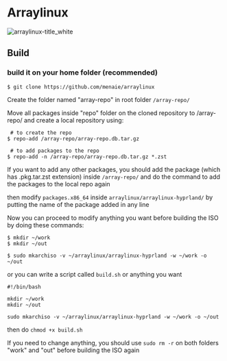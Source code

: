 # Arraylinux

![arraylinux-title_white](https://github.com/user-attachments/assets/90678f09-ab0e-4673-a0a0-da2040295861)

## Build
### build it on your home folder (recommended)

    $ git clone https://github.com/menaie/arraylinux

Create the folder named "array-repo" in root folder ``/array-repo/``

Move all packages inside "repo" folder on the cloned repository to /array-repo/ and create a local repository using:

     # to create the repo
    $ repo-add /array-repo/array-repo.db.tar.gz
     
     # to add packages to the repo
    $ repo-add -n /array-repo/array-repo.db.tar.gz *.zst

If you want to add any other packages, you should add the package (which has .pkg.tar.zst extension) inside ``/array-repo/`` and do the command to add the packages to the local repo again

 then modify ``packages.x86_64`` inside ``arraylinux/arraylinux-hyprland/`` by putting the name of the package added in any line

Now you can proceed to modify anything you want before building the ISO by doing these commands:

    $ mkdir ~/work
    $ mkdir ~/out

    $ sudo mkarchiso -v ~/arraylinux/arraylinux-hyprland -w ~/work -o ~/out

or you can write a script called ``build.sh`` or anything you want

    #!/bin/bash

    mkdir ~/work
    mkdir ~/out

    sudo mkarchiso -v ~/arraylinux/arraylinux-hyprland -w ~/work -o ~/out
then do ``chmod +x build.sh``

If you need to change anything, you should use ```sudo rm -r``` on both folders "work" and "out" before building the ISO again
